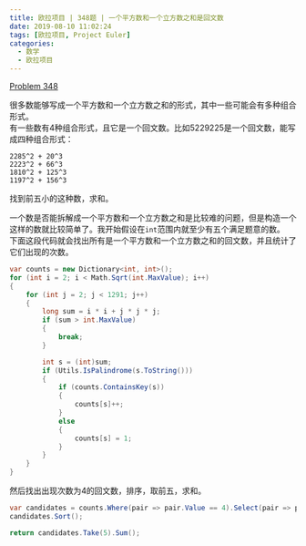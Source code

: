 ```yaml
---
title: 欧拉项目 | 348题 | 一个平方数和一个立方数之和是回文数
date: 2019-08-10 11:02:24
tags: [欧拉项目, Project Euler]
categories:
  - 数学
  - 欧拉项目
---
```

[Problem 348](https://projecteuler.net/problem=348)

很多数能够写成一个平方数和一个立方数之和的形式，其中一些可能会有多种组合形式。  
有一些数有4种组合形式，且它是一个回文数。比如5229225是一个回文数，能写成四种组合形式：
```
2285^2 + 20^3
2223^2 + 66^3
1810^2 + 125^3
1197^2 + 156^3
```
找到前五小的这种数，求和。

一个数是否能拆解成一个平方数和一个立方数之和是比较难的问题，但是构造一个这样的数就比较简单了。我开始假设在`int`范围内就至少有五个满足题意的数。  
下面这段代码就会找出所有是一个平方数和一个立方数之和的回文数，并且统计了它们出现的次数。
``` csharp
var counts = new Dictionary<int, int>();
for (int i = 2; i < Math.Sqrt(int.MaxValue); i++)
{
    for (int j = 2; j < 1291; j++)
    {
        long sum = i * i + j * j * j;
        if (sum > int.MaxValue)
        {
            break;
        }

        int s = (int)sum;
        if (Utils.IsPalindrome(s.ToString()))
        {
            if (counts.ContainsKey(s))
            {
                counts[s]++;
            }
            else
            {
                counts[s] = 1;
            }
        }
    }
}
```
然后找出出现次数为4的回文数，排序，取前五，求和。
``` csharp
var candidates = counts.Where(pair => pair.Value == 4).Select(pair => pair.Key).ToList();
candidates.Sort();

return candidates.Take(5).Sum();
```
